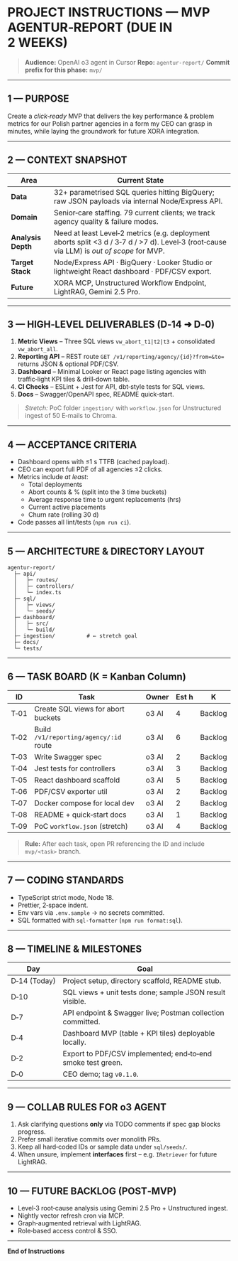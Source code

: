 # PROJECT INSTRUCTIONS — MVP AGENTUR‑REPORT (DUE IN 2 WEEKS)

> **Audience:** OpenAI o3 agent in Cursor
> **Repo:** `agentur-report/`
> **Commit prefix for this phase:** `mvp/`

---

## 1 — PURPOSE
Create a *click‑ready* MVP that delivers the key performance & problem metrics for our Polish partner agencies in a form my CEO can grasp in minutes, while laying the groundwork for future XORA integration.

---

## 2 — CONTEXT SNAPSHOT
| Area | Current State |
|------|--------------|
| **Data** | 32+ parametrised SQL queries hitting BigQuery; raw JSON payloads via internal Node/Express API. |
| **Domain** | Senior‑care staffing. 79 current clients; we track agency quality & failure modes. |
| **Analysis Depth** | Need at least Level‑2 metrics (e.g. deployment aborts split <3 d / 3‑7 d / >7 d). Level‑3 (root‑cause via LLM) is *out of scope* for MVP. |
| **Target Stack** | Node/Express API · BigQuery · Looker Studio or lightweight React dashboard · PDF/CSV export. |
| **Future** | XORA MCP, Unstructured Workflow Endpoint, LightRAG, Gemini 2.5 Pro. |

---

## 3 — HIGH‑LEVEL DELIVERABLES (D‑14 ➜ D‑0)
1. **Metric Views** – Three SQL views `vw_abort_t1|t2|t3` + consolidated `vw_abort_all`.
2. **Reporting API** – REST route `GET /v1/reporting/agency/{id}?from=&to=` returns JSON & optional PDF/CSV.
3. **Dashboard** – Minimal Looker or React page listing agencies with traffic‑light KPI tiles & drill‑down table.
4. **CI Checks** – ESLint + Jest for API, dbt‑style tests for SQL views.
5. **Docs** – Swagger/OpenAPI spec, README quick‑start.

> *Stretch:* PoC folder `ingestion/` with `workflow.json` for Unstructured ingest of 50 E‑mails to Chroma.

---

## 4 — ACCEPTANCE CRITERIA
- Dashboard opens with ≤1 s TTFB (cached payload).
- CEO can export full PDF of all agencies ≤2 clicks.
- Metrics include *at least*:
  - Total deployments
  - Abort counts & % (split into the 3 time buckets)
  - Average response time to urgent replacements (hrs)
  - Current active placements
  - Churn rate (rolling 30 d)
- Code passes all lint/tests (`npm run ci`).

---

## 5 — ARCHITECTURE & DIRECTORY LAYOUT
```
agentur-report/
  ├─ api/
  │   ├─ routes/
  │   ├─ controllers/
  │   └─ index.ts
  ├─ sql/
  │   ├─ views/
  │   └─ seeds/
  ├─ dashboard/
  │   ├─ src/
  │   └─ build/
  ├─ ingestion/          # ← stretch goal
  ├─ docs/
  └─ tests/
```

---

## 6 — TASK BOARD (K = Kanban Column)
| ID | Task | Owner | Est h | K |
|----|------|-------|-------|---|
| T‑01 | Create SQL views for abort buckets | o3 AI | 4 | Backlog |
| T‑02 | Build `/v1/reporting/agency/:id` route | o3 AI | 6 | Backlog |
| T‑03 | Write Swagger spec | o3 AI | 2 | Backlog |
| T‑04 | Jest tests for controllers | o3 AI | 3 | Backlog |
| T‑05 | React dashboard scaffold | o3 AI | 5 | Backlog |
| T‑06 | PDF/CSV exporter util | o3 AI | 2 | Backlog |
| T‑07 | Docker compose for local dev | o3 AI | 2 | Backlog |
| T‑08 | README + quick‑start docs | o3 AI | 1 | Backlog |
| T‑09 | PoC `workflow.json` (stretch) | o3 AI | 4 | Backlog |

> **Rule:** After each task, open PR referencing the ID and include `mvp/<task>` branch.

---

## 7 — CODING STANDARDS
- TypeScript strict mode, Node 18.
- Prettier, 2‑space indent.
- Env vars via `.env.sample` → no secrets committed.
- SQL formatted with `sql‑formatter` (`npm run format:sql`).

---

## 8 — TIMELINE & MILESTONES
| Day | Goal |
|-----|------|
| D‑14 (Today) | Project setup, directory scaffold, README stub. |
| D‑10 | SQL views + unit tests done; sample JSON result visible. |
| D‑7  | API endpoint & Swagger live; Postman collection committed. |
| D‑4  | Dashboard MVP (table + KPI tiles) deployable locally. |
| D‑2  | Export to PDF/CSV implemented; end‑to‑end smoke test green. |
| D‑0  | CEO demo; tag `v0.1.0`. |

---

## 9 — COLLAB RULES FOR o3 AGENT
1. Ask clarifying questions **only** via TODO comments if spec gap blocks progress.
2. Prefer small iterative commits over monolith PRs.
3. Keep all hard‑coded IDs or sample data under `sql/seeds/`.
4. When unsure, implement **interfaces** first – e.g. `IRetriever` for future LightRAG.

---

## 10 — FUTURE BACKLOG (POST‑MVP)
- Level‑3 root‑cause analysis using Gemini 2.5 Pro + Unstructured ingest.
- Nightly vector refresh cron via MCP.
- Graph‑augmented retrieval with LightRAG.
- Role‑based access control & SSO.

---

**End of Instructions**

